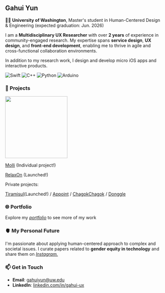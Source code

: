 ## Gahui Yun

👩‍🎓 **University of Washington**, Master's student in Human-Centered Design & Engineering (expected graduation: Jun. 2026)

I am a **Multidisciplinary UX Researcher** with over **2 years** of experience in community-engaged research. My expertise spans **service design**, **UX design**, and **front-end development**, enabling me to thrive in agile and cross-functional collaboration environments.

In addition to my research work, I design and develop micro iOS apps and interactive products.

![Swift](https://img.shields.io/badge/swift-F54A2A?style=for-the-badge&logo=swift&logoColor=white)
![C++](https://img.shields.io/badge/c++-%2300599C.svg?style=for-the-badge&logo=c%2B%2B&logoColor=white)
![Python](https://img.shields.io/badge/python-3670A0?style=for-the-badge&logo=python&logoColor=ffdd54)
![Arduino](https://img.shields.io/badge/-Arduino-00979D?style=for-the-badge&logo=Arduino&logoColor=white)


### 📂 Projects
<img src="https://github.com/user-attachments/assets/e2cdc046-700a-403c-8c3e-184230591ba5" width="200">

[Molli](https://youtu.be/AmdsytAM7s8?si=fMu3saDTFDFw6-5T&t=10) (Individual project!)

[RelaxOn](https://github.com/M1zz/RelaxOn) (Launched!)

Private projects:

[Tiramisul](https://github.com/DeveloperAcademy-POSTECH/MacC_Team_Beartear)(Launched!) / [Appoint](https://github.com/DeveloperAcademy-POSTECH/MC3-Team8-FOX) / [ChagokChagok](https://github.com/DeveloperAcademy-POSTECH/chagokchagok) / [Donggle](https://github.com/DeveloperAcademy-POSTECH/Gamer_mini)


### 🌐 Portfolio
Explore my *[portfolio](https://gahuiyun.framer.website)* to see more of my work


### 🫀 My Personal Future
I'm passionate about applying human-centered approach to complex and societal issues. I curate papers related to **gender equity in technology** and share them on *[Instagram.](https://instagram.com/posthuman.archive)*


### 📫 Get in Touch

- **Email**: [gahuiyun@uw.edu](mailto:gahuiyun@uw.edu)
- **LinkedIn**: [linkedin.com/in/gahui-ux](https://linkedin.com/in/gahui-ux)
